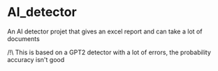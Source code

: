 # AI_detector

An AI detector projet that gives an excel report and can take a lot of documents

/!\ This is based on a GPT2 detector with a lot of errors, the probability accuracy isn't good
